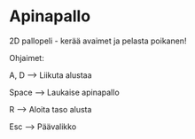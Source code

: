 # Apinapallo
2D pallopeli - kerää avaimet ja pelasta poikanen!

Ohjaimet:

A, D  --> Liikuta alustaa

Space --> Laukaise apinapallo

R     --> Aloita taso alusta

Esc   --> Päävalikko
